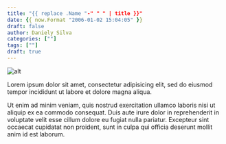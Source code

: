 ```yaml
---
title: "{{ replace .Name "-" " " | title }}"
date: {{ now.Format "2006-01-02 15:04:05" }}
draft: false
author: Daniely Silva
categories: [""]
tags: [""]
draft: true
---
```


![alt](//via.placeholder.com/640x150)

Lorem ipsum dolor sit amet, consectetur adipisicing elit, sed do eiusmod tempor incididunt ut labore et dolore magna aliqua.

<!--more-->

Ut enim ad minim veniam, quis nostrud exercitation ullamco laboris nisi ut aliquip ex ea commodo consequat. Duis aute irure dolor in reprehenderit in voluptate velit esse cillum dolore eu fugiat nulla pariatur. Excepteur sint occaecat cupidatat non proident, sunt in culpa qui officia deserunt mollit anim id est laborum.
